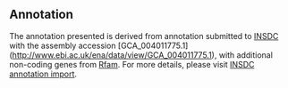 
Annotation
----------

The annotation presented is derived from annotation submitted to
[INSDC](http://www.insdc.org) with the assembly accession [GCA\_004011775.1]
(http://www.ebi.ac.uk/ena/data/view/GCA_004011775.1),
with additional non-coding genes from
[Rfam](http://rfam.xfam.org/). For more details, please visit [INSDC
annotation import](http://ensemblgenomes.org/info/data/insdc_annotation).
